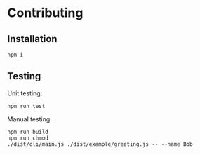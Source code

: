 # Contributing

## Installation

```console
npm i
```

## Testing

Unit testing:
```console
npm run test
```

Manual testing:
```console
npm run build
npm run chmod
./dist/cli/main.js ./dist/example/greeting.js -- --name Bob
```